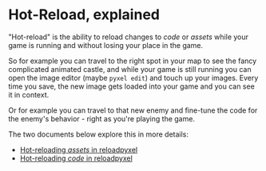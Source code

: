 # Hot-Reload, explained

"Hot-reload" is the ability to reload changes to *code* or *assets* while your game is running and without losing your place in the game.

So for example you can travel to the right spot in your map to see the fancy complicated animated castle, and while your game is still running you can open the image editor (maybe `pyxel edit`) and touch up your images. Every time you save, the new image gets loaded into your game and you can see it in context.

Or for example you can travel to that new enemy and fine-tune the code for the enemy's behavior - right as you're playing the game.

The two documents below explore this in more details:

* [Hot-reloading *assets* in reloadpyxel](hotreloading-assets.md)
* [Hot-reloading *code* in reloadpyxel](hotreloading-code.md)

